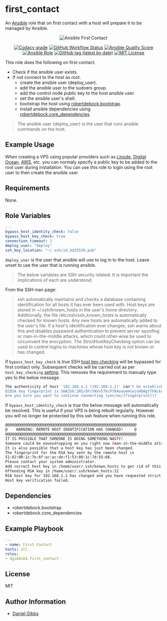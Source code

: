 # first_contact

An [Ansible](https://www.ansible.com) role that on first contact with a host will prepare it to be managed by Ansible.

<p align="center">
  <img src="https://user-images.githubusercontent.com/4478206/202930662-130cf21e-8d0c-4b4d-a9af-682c61b0b62d.png" alt="Ansible First Contact"></a>

<br>
</p>
<p align="center">
<a href="https://app.codacy.com/gh/dgibbs64/ansible-role-first_contact"><img src="https://img.shields.io/codacy/grade/1a892d499efd4dabb73beffa8d64ed01?logo=codacy&style=flat-square" alt="Codacy grade"></a>
<a href="https://github.com/dgibbs64/ansible-role-first_contact/actions/workflows/molecule.yml"><img alt="GitHub Workflow Status" src="https://img.shields.io/github/workflow/status/dgibbs64/ansible-role-first_contact/Ansible%20Molecule?label=molecule&logo=ansible&style=flat-square"></a>
<a href="https://galaxy.ansible.com/dgibbs64/first_contact"><img alt="Ansible Quality Score" src="https://img.shields.io/ansible/quality/60605?logo=ansible&style=flat-square"></a>
<a href="https://galaxy.ansible.com/dgibbs64/first_contact"><img alt="Ansible Role" src="https://img.shields.io/ansible/role/d/60605?color=EE0000&logo=ansible&style=flat-square"></a>
<a href="https://galaxy.ansible.com/dgibbs64/first_contact"><img alt="GitHub tag (latest by date)" src="https://img.shields.io/github/v/tag/dgibbs64/ansible-role-first_contact?color=EE0000&label=release&logo=ansible&style=flat-square"></a>
<a href="/LICENSE.md"><img src="https://img.shields.io/github/license/gameservermanagers/docker-steamcmd?style=flat-square" alt="MIT License"></a>
</p>

This role does the following on first contact.

- Check if the ansible user exists.
- If not connect to the host as root.
  - create the ansible user (deploy_user).
  - add the ansible user to the sudoers group.
  - add the control node public key to the host ansible user.
  - set the ansible user's shell.
  - bootstrap the host using [robertdebock.bootstrap](https://galaxy.ansible.com/robertdebock/bootstrap).
  - install ansible dependencies using [robertdebock.core_dependencies](https://galaxy.ansible.com/robertdebock/core_dependencies).

> The ansible user (deploy_user) is the user that runs ansible commands on the host.

## Example Usage

When creating a VPS using popular providers such as [Linode](https://www.linode.com/docs/products/tools/cloud-manager/guides/manage-ssh-keys/), [Digital Ocean](https://docs.digitalocean.com/products/droplets/how-to/add-ssh-keys/), [AWS](https://docs.aws.amazon.com/opsworks/latest/userguide/security-ssh-access.html), etc. you can normaly specify a public key to be added to the root user during installation. You can use this role to login using the root user to then create the ansible user.

## Requirements

None.

## Role Variables

```yaml
---
bypass_host_identity_check: false
bypass_host_key_check: true
connection_timeout: 3
deploy_user: "deploy"
ssh_key_location: "~/.ssh/id_ed25519.pub"
```

`deploy_user` is the user that ansible will use to log in to the host. Leave unset to use the user that is running ansible.

> The below variables are SSH security related. It is important the implications of each are understood.

From the SSH man page:

> ssh automatically maintains and checks a database containing identification for all hosts it has ever been used with. Host keys are stored in ~/.ssh/known_hosts in the user's home directory. Additionally, the file /etc/ssh/ssh_known_hosts is automatically checked for known hosts. Any new hosts are automatically added to the user's file. If a host's identification ever changes, ssh warns about this and disables password authentication to prevent server spoofing or man-in-the-middle attacks, which could other‐wise be used to circumvent the encryption. The StrictHostKeyChecking option can be used to control logins to machines whose host key is not known or has changed.

If `bypass_host_key_check` is _true_ SSH [host key checking](https://docs.ansible.com/ansible/latest/user_guide/connection_details.html#managing-host-key-checking) will be bypassed for first contact only. Subsequent checks will be carried out as per `host_key_checking` [setting](https://docs.ansible.com/ansible/latest/user_guide/connection_details.html#managing-host-key-checking). This removes the requirement to manualy type yes to the below message.

```bash
The authenticity of host '192.168.1.1 (192.168.1.1)' can't be established.
ECDSA key fingerprint is SHA256:1RG/OFcYAVv57kcP784oaoeHcwjvHDAgtTFBckveoHE.
Are you sure you want to continue connecting (yes/no/[fingerprint])?
```

If `bypass_host_identity_check` is _true_ the below message will automatically be resolved. This is useful if your VPS is being rebuilt regularly. However you will no longer be protected by this ssh feature when running this role.

```bash
@@@@@@@@@@@@@@@@@@@@@@@@@@@@@@@@@@@@@@@@@@@@@@@@@@@@@@@@@@@
@    WARNING: REMOTE HOST IDENTIFICATION HAS CHANGED!     @
@@@@@@@@@@@@@@@@@@@@@@@@@@@@@@@@@@@@@@@@@@@@@@@@@@@@@@@@@@@
IT IS POSSIBLE THAT SOMEONE IS DOING SOMETHING NASTY!
Someone could be eavesdropping on you right now (man-in-the-middle attack)!
It is also possible that a host key has just been changed.
The fingerprint for the RSA key sent by the remote host is
51:82:00:1c:7e:6f:ac:ac:de:f1:53:08:1c:7d:55:68.
Please contact your system administrator.
Add correct host key in /home/user/.ssh/known_hosts to get rid of this message.
Offending RSA key in /home/user/.ssh/known_hosts:12
RSA host key for 192.168.1.1 has changed and you have requested strict checking.
Host key verification failed.
```

## Dependencies

- robertdebock.bootstrap
- robertdebock.core_dependencies

## Example Playbook

```yaml
---
- name: First Contact
hosts: all
roles:
- dgibbs64.first_contact
```

## License

MIT

## Author Information

- [Daniel Gibbs](https://danielgibbs.co.uk)
